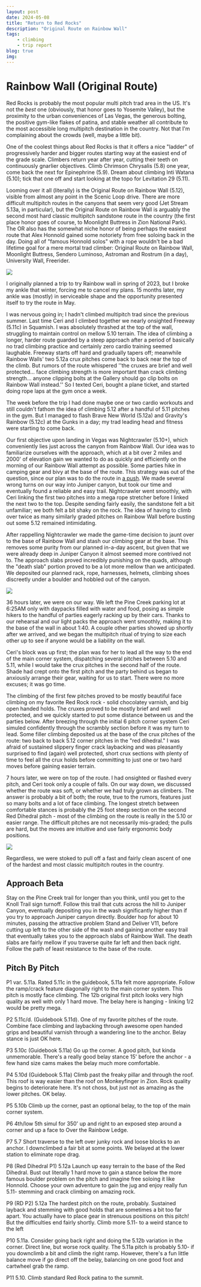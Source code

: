 ```yaml
---
layout: post
date: 2024-05-08
title: "Return to Red Rocks"
description: "Original Route on Rainbow Wall"
tags: 
    - climbing 
    - trip report
blog: true
img:
---
```


# Rainbow Wall (Original Route)

Red Rocks is probably the most popular multi pitch trad area in the US.
It's not the *best* one (obviously, that honor goes to Yosemite Valley),
but the proximity to the urban conveniences of Las Vegas,
the generous bolting, the positive gym-like flakes of patina, and stable weather
all contribute to the most accessible long multipitch destination in the country.
Not that I'm complaining about the crowds (well, maybe a little bit).

One of the coolest things about Red Rocks is that it offers a nice "ladder" of progressively
harder and bigger routes starting way at the easiest end of the grade scale.
Climbers return year after year, cutting their teeth on continuously gnarlier objectives.
Climb Chrimson Chrysalis (5.8) one year, come back the next for Epinephrine (5.9).
Dream about climbing Inti Watana (5.10); tick that one off and start looking at the topo for Levitation 29 (5.11).

Looming over it all (literally) is the Original Route on Rainbow Wall (5.12), visible from almost any point in the Scenic Loop drive.
There are more difficult multipitch routes in the canyons that seem very good (Jet Stream 5.13a, in particular),
but the Original Route on Rainbow Wall is arguably the second most hard classic multipitch sandstone route in the country
(the first place honor goes of course, to Moonlight Buttress in Zion National Park). 
The OR also has the somewhat niche honor of being perhaps the easiest route that Alex Honnold gained some notoriety from free soloing
back in the day.
Doing all of "famous Honnold solos" with a rope wouldn't be a bad lifetime goal for a mere mortal trad climber:
Original Route on Rainbow Wall, Moonlight Buttress, Sendero Luminoso, Astroman and Rostrum (in a day), University Wall, Freerider.

![](/images/rbw/overview.jpg)

I originally planned a trip to try Rainbow wall in spring of 2023, but I broke my ankle that winter,
forcing me to cancel my plans. 15 months later, my ankle was (mostly) in serviceable shape and the opportunity
presented itself to try the route in May.

I was nervous going in; I hadn't climbed multipitch trad since the previous summer.
Last time Ceri and I climbed together we nearly onsighted Freeway (5.11c) in Squamish. 
I was absolutely thrashed at the top of the wall, struggling to maintain control 
on mellow 5.10 terrain. The idea of climbing a longer, harder route guarded by a steep approach
after a period of basically no trad climbing practice and certainly zero cardio training
seemed laughable. Freeway starts off hard and gradually tapers off; meanwhile Rainbow Walls'
two 5.12a crux pitches come back to back near the top of the climb. But rumors of the route whispered
''the cruxes are brief and well protected... face climbing strength is more important
than crack climbing strength... anyone clipping bolts at the Gallery should go clip bolts on Rainbow Wall instead.'' 
So I texted Ceri, bought a plane ticket, and started doing rope laps at the gym once a week.

The week before the trip I had done maybe one or two cardio workouts
and still couldn't fathom the idea of climbing 5.12 after a handful of 5.11 pitches in the gym.
But I managed to flash Brave New World (5.12a) and Gravity's Rainbow (5.12c) at the Gunks in a day;
my trad leading head and fitness were starting to come back.

Our first objective upon landing in Vegas was Nightcrawler (5.10+), which conveniently lies just across 
the canyon from Rainbow Wall. Our idea was to familiarize ourselves with the approach, which at a bit over 
2 miles and 2000' of elevation gain we wanted to do as quickly and efficiently on the morning of our Rainbow Wall attempt 
as possible. Some parties hike in camping gear and bivy at the base of the route. This strategy was 
out of the question, since our plan was to do the route in [a push](https://www.youtube.com/watch?v=2cis-fnK5Zo). 
We made several wrong turns on our way into Juniper canyon, 
but took our time and eventually found a reliable and easy trail. Nightcrawler went smoothly, with Ceri linking 
the first two pitches into a mega rope stretcher before I linked the next two to the top. 
Despite sending fairly easily, the sandstone felt a bit unfamiliar; we both felt a bit shaky on the rock.
The idea of having to climb over twice as many similarly graded pitches on Rainbow Wall before busting out
some 5.12 remained intimidating.

After rappelling Nightcrawler we made the game-time decision to jaunt over to the base of Rainbow Wall and 
stash our climbing gear at the base. This removes some purity from our planned in-a-day ascent, but given that
we were already deep in Juniper Canyon it almost seemed more contrived not to. The approach slabs proved
incredibly punishing on the quads, although the "death slab" portion proved to be a lot more mellow than we 
anticipated. We deposited our planned rack, rope, harnesses, helmets, climbing shoes discreetly
under a boulder and hobbled out of the canyon.

![](/images/rbw/approach.jpg)

36 hours later, we were on our way. We left the Pine Creek parking lot at 6:25AM only with daypacks filled with water and food,
posing as simple hikers to the handful of parties eagerly racking up by their cars.
Thanks to our rehearsal and our light packs the approach went smoothly, making it to the base of the wall in about 1:40.
A couple other parties showed up shortly after we arrived, and we began the multipitch ritual of
trying to size each other up to see if anyone would be a liability on the wall.

Ceri's block was up first; the plan was for her to lead all the way to the end of the main corner system, 
dispatching several pitches between 5.10 and 5.11, while I would take the crux pitches in the second 
half of the route. Shade had crept onto the first pitch and the party behind us began to anxiously
arrange their gear, waiting for us to start. There were no more excuses; it was go time.

The climbing of the first few pitches proved to be mostly beautiful face climbing on my favorite Red Rock rock - solid chocolatey varnish,
and big open handed holds. The cruxes proved to be mostly brief and well protected, and we quickly started to put
some distance between us and the parties below. After breezing through the initial 6 pitch corner system Ceri simuled confidently through the scrambly section before it was my turn to lead. Some filler climbing deposited us at the base of the crux pitches of the route:
two back to back 5.12 corner pitches in the "red dihedral." I was afraid of sustained slippery finger crack laybacking
and was pleasantly surprised to find (again) well protected, short crux sections with plenty of time to
feel all the crux holds before committing to just one or two hard moves before gaining easier terrain.

7 hours later, we were on top of the route. I had onsighted or flashed every pitch, and Ceri took only a couple of falls. 
On our way down, we discussed whether the route was soft, or whether
we had truly grown as climbers. The answer is probably a bit of both; the route, true to the rumors, 
features just so many bolts and a lot of face climbing. The longest stretch between comfortable stances is 
probably the 25 foot steep section on the second Red Dihedral pitch - most of the climbing on the route is really in the 5.10 or easier range. 
The difficult pitches are not necessarily mis-graded; the pulls are hard, but the moves are intuitive and use fairly 
ergonomic body positions.

![](/images/rbw/crux.jpg)

Regardless, we were stoked to pull off a fast and fairly clean ascent of one of the hardest and most classic
multipitch routes in the country.

## Approach Beta

Stay on the Pine Creek trail for longer than you think,
until you get to the Knoll Trail sign turnoff. Follow this trail that cuts across the hill to Juniper Canyon,
eventually depositing you in the wash significantly higher than if you try to approach Juniper canyon directly.
Boulder hop for about 10 minutes, passing the attractive problem Stand and Deliver V11, before cutting up 
left to the other side of the wash and gaining another easy trail that eventually takes you to the approach slabs of Rainbow Wall.
The death slabs are fairly mellow if you traverse quite far left and then back right. Follow the path of least resistance to
the base of the route.

## Pitch By Pitch 

P1 var. 5.11a. Rated 5.11c in the guidebook, 5.11a felt more appropriate. Follow the ramp/crack feature diagonally right to the main corner system. This pitch is mostly face climbing. The 12b original first pitch looks very high quality as well with only 1 hard move.
The belay here is hanging - linking 1/2 would be pretty mega.

P2 5.11c/d. (Guidebook 5.11d). One of my favorite pitches of the route. Combine face climbing and laybacking through
awesome open handed grips and beautiful varnish through a wandering line to the anchor. Belay stance is just OK here.

P3 5.10c (Guidebook 5.11a) Go up the corner. A good pitch, but kinda unmemorable. There's a really good belay stance 
15' before the anchor - a few hand size cams makes the belay much more comfortable.

P4 5.10d (Guidebook 5.11a) Climb past the freaky pillar and through the roof. This roof is way easier than the roof on Monkeyfinger in Zion. 
Rock quality begins to deteriorate here. It's not choss, but just not as amazing as the lower pitches. OK belay.

P5 5.10b Climb up the corner, past an optional belay, to the top of the main corner system. 

P6 4th/low 5th simul for 350' up and right to an exposed step around a corner and up a face to Over the Rainbow Ledge. 

P7 5.7 Short traverse to the left over junky rock and loose blocks to an anchor. I downclimbed a fair bit at some points.
We belayed at the lower station to eliminate rope drag.

P8 (Red Dihedral P1) 5.12a Launch up easy terrain to the base of the Red Dihedral. Bust out literally 1 hard move to 
gain a stance below the more famous boulder problem on the pitch and imagine free soloing it like Honnold. Choose
your own adventure to gain the jug and enjoy really fun 5.11- stemming and crack climbing on amazing rock.

P9 (RD P2) 5.12a The hardest pitch on the route, probably. Sustained layback and stemming with good holds that 
are sometimes a bit too far apart. You actually have to place gear in strenuous positions on this pitch! 
But the difficulties end fairly shortly. Climb more 5.11- to a weird stance to the left

P10 5.11a. Consider going back right and doing the 5.12b variation in the corner. Direct line, but worse rock quality.
The 5.11a pitch is probably 5.10- if you downclimb a bit and climb the right ramp. However, there's a fun little
balance move if go direct off the belay, balancing on one good foot and cartwheel grab the ramp. 

P11 5.10. Climb standard Red Rock patina to the summit.
